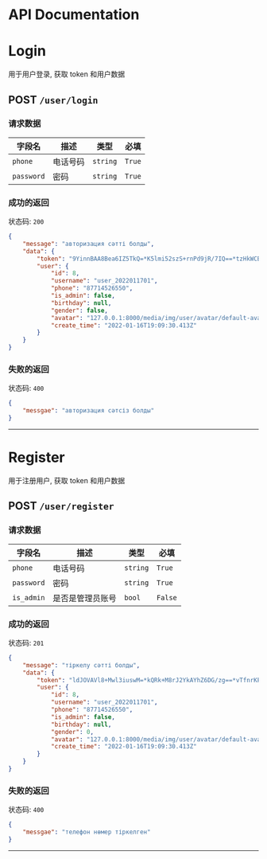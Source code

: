 # API Documentation

# Login

用于用户登录, 获取 token 和用户数据

## POST `/user/login`

### 请求数据

| 字段名     | 描述     | 类型     | 必填   |
| ---------- | -------- | -------- | ------ |
| `phone`    | 电话号码 | `string` | `True` |
| `password` | 密码     | `string` | `True` |

### 成功的返回

状态码: `200`

```json
{
	"message": "авторизация сәтті болды",
	"data": {
		"token": "9YinnBAA8Bea6IZ5TkQ=*K5lmi52szS+rnPd9jR/7IQ==*tzHkWCBMMweEr/NVP7h3iA==*JRVz6Uu+9VU4y3Vo9BBJow==",
		"user": {
			"id": 8,
			"username": "user_2022011701",
			"phone": "87714526550",
			"is_admin": false,
			"birthday": null,
			"gender": false,
			"avatar": "127.0.0.1:8000/media/img/user/avatar/default-avatar.png",
			"create_time": "2022-01-16T19:09:30.413Z"
		}
	}
}
```

### 失败的返回

状态码: `400`

```json
{
	"messgae": "авторизация сәтсіз болды"
}
```

---

# Register

用于注册用户, 获取 token 和用户数据

## POST `/user/register`

### 请求数据

| 字段名     | 描述             | 类型     | 必填    |
| ---------- | ---------------- | -------- | ------- |
| `phone`    | 电话号码         | `string` | `True`  |
| `password` | 密码             | `string` | `True`  |
| `is_admin` | 是否是管理员账号 | `bool`   | `False` |

### 成功的返回

状态码: `201`

```json
{
	"message": "тіркелу сәтті болды",
	"data": {
		"token": "ldJOVAVl8+Mwl3iuswM=*kQRk+M8rJ2YkAYhZ6DG/zg==*vTfnrKPr1w3vYo16dF8ROA==*nHD5geXcCeKB7DtfzIL/jw==",
		"user": {
			"id": 8,
			"username": "user_2022011701",
			"phone": "87714526550",
			"is_admin": false,
			"birthday": null,
			"gender": 0,
			"avatar": "127.0.0.1:8000/media/img/user/avatar/default-avatar.png",
			"create_time": "2022-01-16T19:09:30.413Z"
		}
	}
}
```

### 失败的返回

状态码: `400`

```json
{
	"messgae": "телефон нөмер тіркелген"
}
```

---
